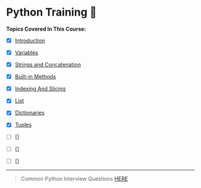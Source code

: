 # Python Training :snake:

**Topics Covered In This Course:**

- [x] [Introduction](introduction.md)
- [x] [Variables](variables.py)
- [x] [Strings and Concatenation](string_casting.py)
- [x] [Built-in Methods](string_casting.py)
- [x] [Indexing And Slicing](string_casting.py)
- [x] [List](lists.py)
- [x] [Dictionaries](lists.py)
- [x] [Tuples](tuples.py)
- [ ] []
- [ ] []
- [ ] []



---

> Common Python Interview Questions [HERE](https://www.guru99.com/python-interview-questions-answers.html)


